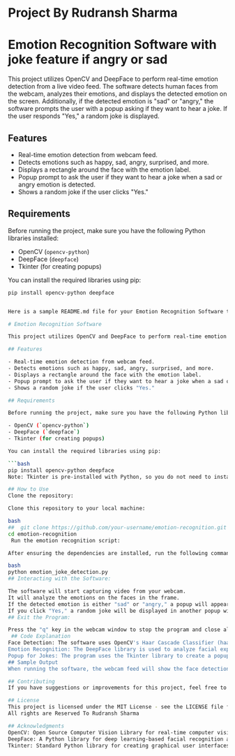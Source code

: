 # Project By Rudransh Sharma
# Emotion Recognition Software with joke feature if angry or sad

This project utilizes OpenCV and DeepFace to perform real-time emotion detection from a live video feed. The software detects human faces from the webcam, analyzes their emotions, and displays the detected emotion on the screen. Additionally, if the detected emotion is "sad" or "angry," the software prompts the user with a popup asking if they want to hear a joke. If the user responds "Yes," a random joke is displayed.

## Features

- Real-time emotion detection from webcam feed.
- Detects emotions such as happy, sad, angry, surprised, and more.
- Displays a rectangle around the face with the emotion label.
- Popup prompt to ask the user if they want to hear a joke when a sad or angry emotion is detected.
- Shows a random joke if the user clicks "Yes."

## Requirements

Before running the project, make sure you have the following Python libraries installed:

- OpenCV (`opencv-python`)
- DeepFace (`deepface`)
- Tkinter (for creating popups)

You can install the required libraries using pip:

```bash
pip install opencv-python deepface


Here is a sample README.md file for your Emotion Recognition Software to use on GitHub:

# Emotion Recognition Software

This project utilizes OpenCV and DeepFace to perform real-time emotion detection from a live video feed. The software detects human faces from the webcam, analyzes their emotions, and displays the detected emotion on the screen. Additionally, if the detected emotion is "sad" or "angry," the software prompts the user with a popup asking if they want to hear a joke. If the user responds "Yes," a random joke is displayed.

## Features

- Real-time emotion detection from webcam feed.
- Detects emotions such as happy, sad, angry, surprised, and more.
- Displays a rectangle around the face with the emotion label.
- Popup prompt to ask the user if they want to hear a joke when a sad or angry emotion is detected.
- Shows a random joke if the user clicks "Yes."

## Requirements

Before running the project, make sure you have the following Python libraries installed:

- OpenCV (`opencv-python`)
- DeepFace (`deepface`)
- Tkinter (for creating popups)

You can install the required libraries using pip:

```bash
pip install opencv-python deepface
Note: Tkinter is pre-installed with Python, so you do not need to install it separately.

## How to Use
Clone the repository:

Clone this repository to your local machine:

bash
##  git clone https://github.com/your-username/emotion-recognition.git
cd emotion-recognition
 Run the emotion recognition script:

After ensuring the dependencies are installed, run the following command to start the software:

bash
python emotion_joke_detection.py
## Interacting with the Software:

The software will start capturing video from your webcam.
It will analyze the emotions on the faces in the frame.
If the detected emotion is either "sad" or "angry," a popup will appear asking if you want to hear a joke.
If you click "Yes," a random joke will be displayed in another popup window.
## Exit the Program:

Press the "q" key in the webcam window to stop the program and close all windows.
 ## Code Explanation
Face Detection: The software uses OpenCV's Haar Cascade Classifier (haarcascade_frontalface_default.xml) to detect faces in the webcam video stream.
Emotion Recognition: The DeepFace library is used to analyze facial expressions and detect the dominant emotion from the face.
Popup for Jokes: The program uses the Tkinter library to create a popup window asking the user if they want to hear a joke when the detected emotion is sad or angry.
## Sample Output
When running the software, the webcam feed will show the face detection results, and any detected emotion will be labeled on the screen. If a sad or angry emotion is detected, a popup will appear asking if you'd like to hear a joke.

## Contributing
If you have suggestions or improvements for this project, feel free to fork the repository and submit a pull request. If you encounter any bugs or issues, please create an issue in the GitHub repository.

## License
This project is licensed under the MIT License - see the LICENSE file for details.
All rights are Reserved To Rudransh Sharma

## Acknowledgments
OpenCV: Open Source Computer Vision Library for real-time computer vision.
DeepFace: A Python library for deep learning-based facial recognition and analysis.
Tkinter: Standard Python library for creating graphical user interfaces.
